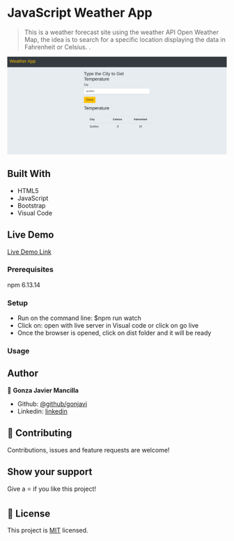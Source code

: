 # JavaScript Weather App

> This is a weather forecast site using the weather API Open Weather Map, the idea is to search for a specific location displaying the data in Fahrenheit or Celsius. .

![screenshot](./weather.png)



## Built With

- HTML5
- JavaScript
- Bootstrap
- Visual Code

## Live Demo

[Live Demo Link](https://dontforget.com)


### Prerequisites
npm 6.13.14

### Setup
 
- Run on the command line: $npm run watch
- Click on: open with live server in Visual code or click on go live
- Once the browser is opened, click on dist folder and it will be ready



### Usage




## Author

👤 **Gonza Javier Mancilla**

- Github: [@github/gonjavi](https://github.com/gonjavi)
- Linkedin: [linkedin](https://www.linkedin.com/in/g-javier-mancilla-a686a9178/)



## 🤝 Contributing

Contributions, issues and feature requests are welcome!


## Show your support

Give a ⭐️ if you like this project!


## 📝 License

This project is [MIT](lic.url) licensed.
